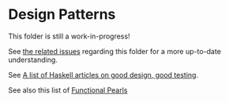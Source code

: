 # Design Patterns

This folder is still a work-in-progress!

See [the related issues](https://github.com/JordanMartinez/purescript-jordans-reference/issues?q=is%3Aissue+is%3Aopen+label%3ADesign-Patterns) regarding this folder for a more up-to-date understanding.

See [A list of Haskell articles on good design, good testing](https://williamyaoh.com/posts/2019-11-24-design-and-testing-articles.html).

See also this list of [Functional Pearls](https://wiki.haskell.org/Research_papers/Functional_pearls)
